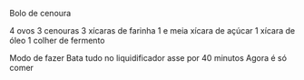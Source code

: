 Bolo de cenoura

4 ovos
3 cenouras 
3 xícaras de farinha 
1 e meia xícara de açúcar 
1 xícara de óleo
1 colher de fermento

Modo de fazer 
Bata tudo no liquidificador
asse por 40 minutos 
Agora é só comer
